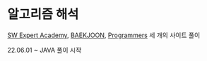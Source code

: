 # 알고리즘 해석


[SW Expert Academy](https://swexpertacademy.com/main/main.do), [BAEKJOON](https://www.acmicpc.net/), [Programmers](https://programmers.co.kr/) 세 개의 사이트 풀이

22.06.01 ~ JAVA 풀이 시작
